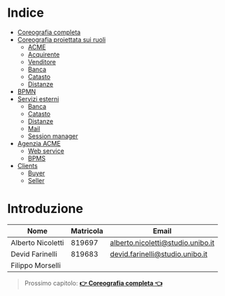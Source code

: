 # Indice

- [Coreografia completa](choreographies/choreography.md)
- [Coreografia proiettata sui ruoli](choreographies/roles.md)
  - [ACME](choreographies/roles.md#acme)
  - [Acquirente](choreographies/roles.md#acquirente)
  - [Venditore](choreographies/roles.md#venditore)
  - [Banca](choreographies/roles.md#banca)
  - [Catasto](choreographies/roles.md#catasto)
  - [Distanze](choreographies/roles.md#distanze)
- [BPMN](#bpmn)
- [Servizi esterni](#servizi-esterni)
  - [Banca](#banca)
  - [Catasto](#catasto)
  - [Distanze](#distanze)
  - [Mail](#mail)
  - [Session manager](#session-manager)
- [Agenzia ACME](#agenzia-acme)
  - [Web service](#web-service)
  - [BPMS](#bpms)
- [Clients](#clients)
  - [Buyer](#buyer)
  - [Seller](#seller)

# Introduzione

| Nome              | Matricola | Email                             |
| ----------------- | --------- | --------------------------------- |
| Alberto Nicoletti | 819697    | alberto.nicoletti@studio.unibo.it |
| Devid Farinelli   | 819683    | devid.farinelli@studio.unibo.it   |
| Filippo Morselli  |           |                                   |







> Prossimo capitolo: [**👉 Coreografia completa 👈**](choreographies/choreography.md)

